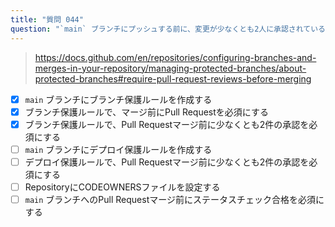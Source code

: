 ```yaml
---
title: "質問 044"
question: "`main` ブランチにプッシュする前に、変更が少なくとも2人に承認されていることを保証するには、どのアクションを実行すればよいですか？（3つ選択してください）"
---
```



> https://docs.github.com/en/repositories/configuring-branches-and-merges-in-your-repository/managing-protected-branches/about-protected-branches#require-pull-request-reviews-before-merging
- [x] `main` ブランチにブランチ保護ルールを作成する
- [x] ブランチ保護ルールで、マージ前にPull Requestを必須にする
- [x] ブランチ保護ルールで、Pull Requestマージ前に少なくとも2件の承認を必須にする
- [ ] `main` ブランチにデプロイ保護ルールを作成する
- [ ] デプロイ保護ルールで、Pull Requestマージ前に少なくとも2件の承認を必須にする
- [ ] RepositoryにCODEOWNERSファイルを設定する
- [ ] `main` ブランチへのPull Requestマージ前にステータスチェック合格を必須にする